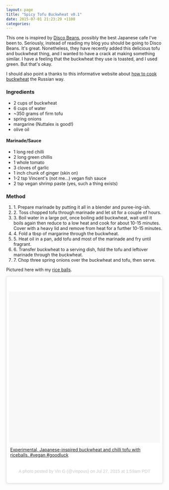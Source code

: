 ```yaml
---
layout: page
title: "Spicy Tofu Buckwheat v0.1"
date: 2015-07-01 21:23:29 +1100
categories:
---
```

This one is inspired by [Disco Beans](http://www.discobeans.com/),
possibly the best Japanese cafe I've been to. Seriously, instead of
reading my blog you should be going to Disco Beans. It's great.
Nonetheless, they have recently added this delicious tofu and buckwheat
thing, and I wanted to have a crack at making something similar. I have
a feeling that the buckwheat they use is toasted, and I used green. But
that's okay.

I should also point a thanks to this informative website about [how to
cook
buckwheat](https://healthyhappyhelping.wordpress.com/2013/02/12/buckwheat-eat-it-like-a-russian/)
the Russian way.

### Ingredients

-   2 cups of buckwheat
-   6 cups of water
-   \~350 grams of firm tofu
-   spring onions
-   margarine (Nuttalex is good!)
-   olive oil

#### Marinade/Sauce

-   1 long red chilli
-   2 long green chillis
-   1 whole tomato
-   3 cloves of garlic
-   1 inch chunk of ginger (skin on)
-   1-2 tsp Vincent's (not me...) vegan fish sauce
-   2 tsp vegan shrimp paste (yes, such a thing exists)

### Method

1.  1\. Prepare marinade by putting it all in a blender and puree-ing-ish.
2.  2\. Toss chopped tofu through marinade and let sit for a couple of hours.
3.  3\. Boil water in a large pot, once boiling add buckwheat, wait until it
    boils again then reduce to a low heat and cook for about 10-15 minutes.
    Cover with a heavy lid and remove from heat for a further 10-15 minutes.
4.  4\. Fold a tbsp of margarine through the buckwheat.
5.  5\. Heat oil in a pan, add tofu and most of the marinade and fry until
    fragrant.
6.  6\. Transfer buckwheat to a serving dish, fold the tofu and leftover
    marinade through the buckwheat.
7.  7\. Chop three spring onions over the buckwheat and tofu, then serve.

<div>

Pictured here with my [rice
balls](https://www.blogger.com/%3Cblockquote%20class=%22instagram-media%22%20data-instgrm-captioned%20data-instgrm-version=%224%22%20style=%22%20background:#FFF;%20border:0;%20border-radius:3px;%20box-shadow:0%200%201px%200%20rgba(0,0,0,0.5),0%201px%2010px%200%20rgba(0,0,0,0.15);%20margin:%201px;%20max-width:658px;%20padding:0;%20width:99.375%;%20width:-webkit-calc(100%%20-%202px);%20width:calc(100%%20-%202px);%22%3E%3Cdiv%20style=%22padding:8px;%22%3E%20%3Cdiv%20style=%22%20background:#F8F8F8;%20line-height:0;%20margin-top:40px;%20padding:50%%200;%20text-align:center;%20width:100%;%22%3E%20%3Cdiv%20style=%22%20background:url(data:image/png;base64,iVBORw0KGgoAAAANSUhEUgAAACwAAAAsCAMAAAApWqozAAAAGFBMVEUiIiI9PT0eHh4gIB4hIBkcHBwcHBwcHBydr+JQAAAACHRSTlMABA4YHyQsM5jtaMwAAADfSURBVDjL7ZVBEgMhCAQBAf//42xcNbpAqakcM0ftUmFAAIBE81IqBJdS3lS6zs3bIpB9WED3YYXFPmHRfT8sgyrCP1x8uEUxLMzNWElFOYCV6mHWWwMzdPEKHlhLw7NWJqkHc4uIZphavDzA2JPzUDsBZziNae2S6owH8xPmX8G7zzgKEOPUoYHvGz1TBCxMkd3kwNVbU0gKHkx+iZILf77IofhrY1nYFnB/lQPb79drWOyJVa/DAvg9B/rLB4cC+Nqgdz/TvBbBnr6GBReqn/nRmDgaQEej7WhonozjF+Y2I/fZou/qAAAAAElFTkSuQmCC);%20display:block;%20height:44px;%20margin:0%20auto%20-44px;%20position:relative;%20top:-22px;%20width:44px;%22%3E%3C/div%3E%3C/div%3E%20%3Cp%20style=%22%20margin:8px%200%200%200;%20padding:0%204px;%22%3E%20%3Ca%20href=%22https://instagram.com/p/5oj1FxL64T/%22%20style=%22%20color:#000;%20font-family:Arial,sans-serif;%20font-size:14px;%20font-style:normal;%20font-weight:normal;%20line-height:17px;%20text-decoration:none;%20word-wrap:break-word;%22%20target=%22_top%22%3EExperimental,%20Japanese-inspired%20buckwheat%20and%20chilli%20tofu%20with%20riceballs.%20#vegan%20#goodluck%3C/a%3E%0A%3C/p%3E%20%3Cp%20style=%22%20color:#c9c8cd;%20font-family:Arial,sans-serif;%20font-size:14px;%20line-height:17px;%20margin-bottom:0;%20margin-top:8px;%20overflow:hidden;%20padding:8px%200%207px;%20text-align:center;%20text-overflow:ellipsis;%20white-space:nowrap;%22%3EA%20photo%20posted%20by%20Vin%20G%20(@vinpous)%20on%20%3Ctime%20style=%22%20font-family:Arial,sans-serif;%20font-size:14px;%20line-height:17px;%22%20datetime=%222015-07-27T08:59:11+00:00%22%3EJul%2027,%202015%20at%201:59am%20PDT%3C/time%3E%0A%3C/p%3E%3C/div%3E%0A%3C/div%3E%0A%3Cscript%20async%20defer%20src=%22//platform.instagram.com/en_US/embeds.js%22%3E%3C/script%3E).

</div>

<div>

<div class="instagram-media" data-instgrm-captioned=""
data-instgrm-version="4"
style="background: #FFF; border-radius: 3px; border: 0; box-shadow: 0 0 1px 0 rgba(0,0,0,0.5),0 1px 10px 0 rgba(0,0,0,0.15); margin: 1px; max-width: 658px; padding: 0; width: -webkit-calc(100% - 2px); width: 99.375%; width: calc(100% - 2px);">

<div style="padding: 8px;">

<div
style="background: #F8F8F8; line-height: 0; margin-top: 40px; padding: 50% 0; text-align: center; width: 100%;">

<div
style="background: url(data:image/png; display: block; height: 44px; margin: 0 auto -44px; position: relative; top: -22px; width: 44px;">

</div>

</div>

<div style="margin: 8px 0 0 0; padding: 0 4px;">

[Experimental, Japanese-inspired buckwheat and chilli tofu with
riceballs. \#vegan \#goodluck](https://instagram.com/p/5oj1FxL64T/)

</div>

<div
style="color: #c9c8cd; font-family: Arial,sans-serif; font-size: 14px; line-height: 17px; margin-bottom: 0; margin-top: 8px; overflow: hidden; padding: 8px 0 7px; text-align: center; text-overflow: ellipsis; white-space: nowrap;">

A photo posted by Vin G (@vinpous) on Jul 27, 2015 at 1:59am PDT

</div>

</div>

</div>

</div>
